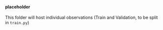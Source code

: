 #### placeholder

This folder will host individual observations (Train and Validation, to be split in `train.py`)

